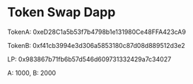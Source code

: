 # Token Swap Dapp

TokenA:
0xeD28C1a5b53f7b4798b1e131980Ce48FFA423cA9

TokenB:
0xf41cb3994e3d306a5853180c87d08d889512d3e2

LP:
0x983867b71fb6b57d546d609731332429a7c34027

A: 1000, B: 2000
